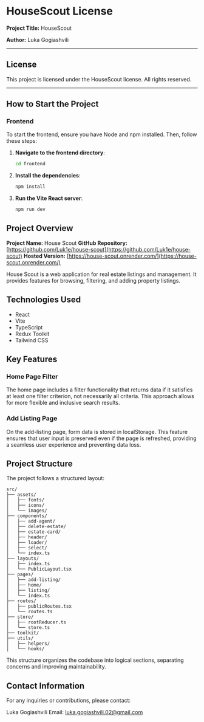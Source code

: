 # **HouseScout License**

**Project Title:** HouseScout

**Author:** Luka Gogiashvili

---

## License

This project is licensed under the HouseScout license. All rights reserved.

---

## How to Start the Project

### Frontend

To start the frontend, ensure you have Node and npm installed. Then, follow these steps:

1. **Navigate to the frontend directory**:

   ```bash
   cd frontend

   ```

2. **Install the dependencies**:

   ```bash
   npm install

   ```

3. **Run the Vite React server**:
   ```bash
   npm run dev
   ```

## Project Overview

**Project Name:** House Scout
**GitHub Repository:** [https://github.com/Luk1e/house-scout](https://github.com/Luk1e/house-scout)
**Hosted Version:** [https://house-scout.onrender.com/](https://house-scout.onrender.com/)

House Scout is a web application for real estate listings and management. It provides features for browsing, filtering, and adding property listings.

## Technologies Used

- React
- Vite
- TypeScript
- Redux Toolkit
- Tailwind CSS

## Key Features

### Home Page Filter

The home page includes a filter functionality that returns data if it satisfies at least one filter criterion, not necessarily all criteria. This approach allows for more flexible and inclusive search results.

### Add Listing Page

On the add-listing page, form data is stored in localStorage. This feature ensures that user input is preserved even if the page is refreshed, providing a seamless user experience and preventing data loss.

## Project Structure

The project follows a structured layout:

```
src/
├── assets/
│   ├── fonts/
│   ├── icons/
│   └── images/
├── components/
│   ├── add-agent/
│   ├── delete-estate/
│   ├── estate-card/
│   ├── header/
│   ├── loader/
│   ├── select/
│   └── index.ts
├── layouts/
│   ├── index.ts
│   └── PublicLayout.tsx
├── pages/
│   ├── add-listing/
│   ├── home/
│   ├── listing/
│   └── index.ts
├── routes/
│   ├── publicRoutes.tsx
│   └── routes.ts
├── store/
│   ├── rootReducer.ts
│   └── store.ts
├── toolkit/
├── utils/
│   ├── helpers/
│   └── hooks/
```

This structure organizes the codebase into logical sections, separating concerns and improving maintainability.

## Contact Information

For any inquiries or contributions, please contact:

Luka Gogiashvili
Email: luka.gogiashvili.02@gmail.com
